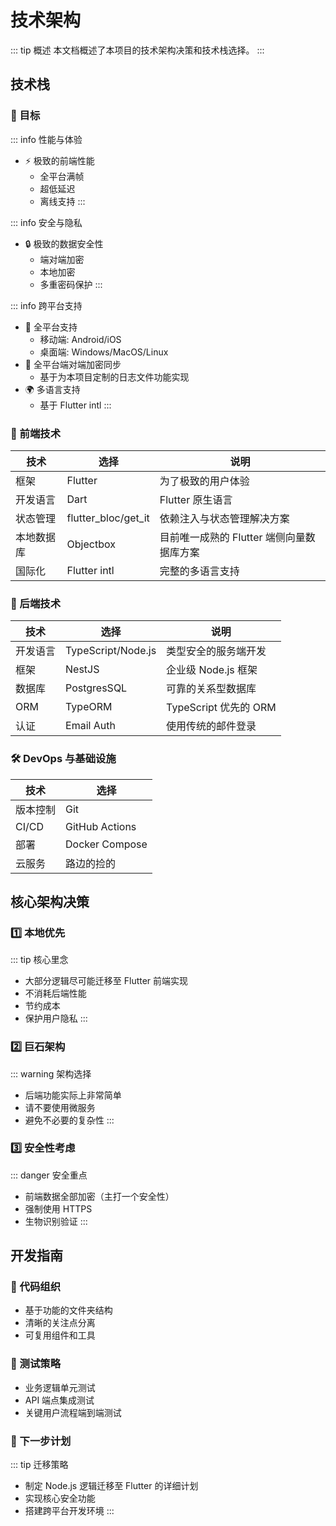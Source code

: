 # 技术架构

::: tip 概述
本文档概述了本项目的技术架构决策和技术栈选择。
:::

## 技术栈

### 🎯 目标

::: info 性能与体验
- ⚡️ 极致的前端性能
  - 全平台满帧
  - 超低延迟
  - 离线支持
:::

::: info 安全与隐私
- 🔒 极致的数据安全性
  - 端对端加密
  - 本地加密
  - 多重密码保护
:::

::: info 跨平台支持
- 📱 全平台支持
  - 移动端: Android/iOS
  - 桌面端: Windows/MacOS/Linux
- 🔄 全平台端对端加密同步
  - 基于为本项目定制的日志文件功能实现
- 🌍 多语言支持
  - 基于 Flutter intl
:::

### 💫 前端技术
| 技术 | 选择 | 说明 |
|------|------|------|
| 框架 | Flutter | 为了极致的用户体验 |
| 开发语言 | Dart | Flutter 原生语言 |
| 状态管理 | flutter_bloc/get_it | 依赖注入与状态管理解决方案 |
| 本地数据库 | Objectbox | 目前唯一成熟的 Flutter 端侧向量数据库方案 |
| 国际化 | Flutter intl | 完整的多语言支持 |

### 🔧 后端技术
| 技术 | 选择 | 说明 |
|------|------|------|
| 开发语言 | TypeScript/Node.js | 类型安全的服务端开发 |
| 框架 | NestJS | 企业级 Node.js 框架 |
| 数据库 | PostgresSQL | 可靠的关系型数据库 |
| ORM | TypeORM | TypeScript 优先的 ORM |
| 认证 | Email Auth | 使用传统的邮件登录 |

### 🛠️ DevOps 与基础设施
| 技术 | 选择 |
|------|------|
| 版本控制 | Git |
| CI/CD | GitHub Actions |
| 部署 | Docker Compose |
| 云服务 | 路边的捡的 |

## 核心架构决策

### 1️⃣ 本地优先
::: tip 核心里念
- 大部分逻辑尽可能迁移至 Flutter 前端实现
- 不消耗后端性能
- 节约成本
- 保护用户隐私
:::

### 2️⃣ 巨石架构
::: warning 架构选择
- 后端功能实际上非常简单
- 请不要使用微服务
- 避免不必要的复杂性
:::

### 3️⃣ 安全性考虑
::: danger 安全重点
- 前端数据全部加密（主打一个安全性）
- 强制使用 HTTPS
- 生物识别验证
:::

## 开发指南

### 📁 代码组织
- 基于功能的文件夹结构
- 清晰的关注点分离
- 可复用组件和工具

### 🧪 测试策略
- 业务逻辑单元测试
- API 端点集成测试
- 关键用户流程端到端测试

### 📅 下一步计划
::: tip 迁移策略
- 制定 Node.js 逻辑迁移至 Flutter 的详细计划
- 实现核心安全功能
- 搭建跨平台开发环境
:::

